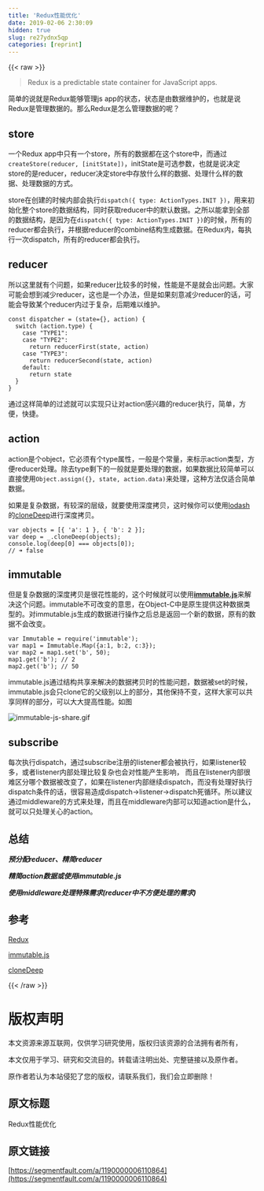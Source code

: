 ```yaml
---
title: 'Redux性能优化' 
date: 2019-02-06 2:30:09
hidden: true
slug: re27ydnx5qp
categories: [reprint]
---
```


{{< raw >}}

                    
<blockquote><p>Redux is a predictable state container for JavaScript apps.</p></blockquote>
<p>简单的说就是Redux能够管理js app的状态，状态是由数据维护的，也就是说Redux是管理数据的。那么Redux是怎么管理数据的呢？</p>
<h2 id="articleHeader0">store</h2>
<p>一个Redux app中只有一个store，所有的数据都在这个store中，而通过<code>createStore(reducer, [initState])</code>，initState是可选参数，也就是说决定store的是reducer，reducer决定store中存放什么样的数据、处理什么样的数据、处理数据的方式。</p>
<p>store在创建的时候内部会执行<code>dispatch({ type: ActionTypes.INIT })</code>，用来初始化整个store的数据结构，同时获取reducer中的默认数据。之所以能拿到全部的数据结构，是因为在<code>dispatch({ type: ActionTypes.INIT })</code>的时候，所有的reducer都会执行，并根据reducer的combine结构生成数据。在Redux内，每执行一次dispatch，所有的reducer都会执行。</p>
<h2 id="articleHeader1">reducer</h2>
<p>所以这里就有个问题，如果reducer比较多的时候，性能是不是就会出问题。大家可能会想到减少reducer，这也是一个办法，但是如果刻意减少reducer的话，可能会导致某个reducer内过于复杂，后期难以维护。</p>
<div class="widget-codetool" style="display:none;">
      <div class="widget-codetool--inner">
      <span class="selectCode code-tool" data-toggle="tooltip" data-placement="top" title="" data-original-title="全选"></span>
      <span type="button" class="copyCode code-tool" data-toggle="tooltip" data-placement="top" data-clipboard-text="const dispatcher = (state={}, action) {
  switch (action.type) {
    case &quot;TYPE1&quot;: 
    case &quot;TYPE2&quot;:
      return reducerFirst(state, action)
    case &quot;TYPE3&quot;:
      return reducerSecond(state, action)
    default:
      return state
  }
}
" title="" data-original-title="复制"></span>
      <span type="button" class="saveToNote code-tool" data-toggle="tooltip" data-placement="top" title="" data-original-title="放进笔记"></span>
      </div>
      </div><pre class="hljs pf"><code>const dispatcher = (<span class="hljs-keyword">state</span>={}, action) {
  switch (action.type) {
    case <span class="hljs-string">"TYPE1"</span>: 
    case <span class="hljs-string">"TYPE2"</span>:
      return reducerFirst(<span class="hljs-keyword">state</span>, action)
    case <span class="hljs-string">"TYPE3"</span>:
      return reducerSecond(<span class="hljs-keyword">state</span>, action)
    <span class="hljs-keyword">default</span>:
      return <span class="hljs-keyword">state</span>
  }
}
</code></pre>
<p>通过这样简单的过滤就可以实现只让对action感兴趣的reducer执行，简单，方便，快捷。</p>
<h2 id="articleHeader2">action</h2>
<p>action是个object，它必须有个type属性，一般是个常量，来标示action类型，方便reducer处理。除去type剩下的一般就是要处理的数据，如果数据比较简单可以直接使用<code>Object.assign({}, state, action.data)</code>来处理，这种方法仅适合简单数据。</p>
<p>如果是复杂数据，有较深的层级，就要使用深度拷贝，这时候你可以使用<a href="https://lodash.com/" rel="nofollow noreferrer" target="_blank">lodash</a>的<a href="https://lodash.com/docs#cloneDeep" rel="nofollow noreferrer" target="_blank">cloneDeep</a>进行深度拷贝。</p>
<div class="widget-codetool" style="display:none;">
      <div class="widget-codetool--inner">
      <span class="selectCode code-tool" data-toggle="tooltip" data-placement="top" title="" data-original-title="全选"></span>
      <span type="button" class="copyCode code-tool" data-toggle="tooltip" data-placement="top" data-clipboard-text="var objects = [{ 'a': 1 }, { 'b': 2 }];
var deep = _.cloneDeep(objects);
console.log(deep[0] === objects[0]);
// ➜ false
" title="" data-original-title="复制"></span>
      <span type="button" class="saveToNote code-tool" data-toggle="tooltip" data-placement="top" title="" data-original-title="放进笔记"></span>
      </div>
      </div><pre class="hljs haxe"><code><span class="hljs-keyword">var</span> objects = [{ <span class="hljs-string">'a'</span>: <span class="hljs-type">1 </span>}, { <span class="hljs-string">'b'</span>: <span class="hljs-type">2 </span>}];
<span class="hljs-keyword">var</span> deep = <span class="hljs-literal">_</span>.cloneDeep(objects);
console.log(deep[<span class="hljs-number">0</span>] === objects[<span class="hljs-number">0</span>]);
<span class="hljs-comment">// ➜ false</span>
</code></pre>
<h2 id="articleHeader3">immutable</h2>
<p>但是复杂数据的深度拷贝是很花性能的，这个时候就可以使用<strong><a href="https://facebook.github.io/immutable-js/" rel="nofollow noreferrer" target="_blank">immutable.js</a></strong>来解决这个问题。immutable不可改变的意思，在Object-C中是原生提供这种数据类型的。对immutable.js生成的数据进行操作之后总是返回一个新的数据，原有的数据不会改变。</p>
<div class="widget-codetool" style="display:none;">
      <div class="widget-codetool--inner">
      <span class="selectCode code-tool" data-toggle="tooltip" data-placement="top" title="" data-original-title="全选"></span>
      <span type="button" class="copyCode code-tool" data-toggle="tooltip" data-placement="top" data-clipboard-text="var Immutable = require('immutable');
var map1 = Immutable.Map({a:1, b:2, c:3});
var map2 = map1.set('b', 50);
map1.get('b'); // 2
map2.get('b'); // 50
" title="" data-original-title="复制"></span>
      <span type="button" class="saveToNote code-tool" data-toggle="tooltip" data-placement="top" title="" data-original-title="放进笔记"></span>
      </div>
      </div><pre class="hljs dart"><code><span class="hljs-keyword">var</span> Immutable = require(<span class="hljs-string">'immutable'</span>);
<span class="hljs-keyword">var</span> map1 = Immutable.<span class="hljs-built_in">Map</span>({a:<span class="hljs-number">1</span>, b:<span class="hljs-number">2</span>, c:<span class="hljs-number">3</span>});
<span class="hljs-keyword">var</span> map2 = map1.<span class="hljs-keyword">set</span>(<span class="hljs-string">'b'</span>, <span class="hljs-number">50</span>);
map1.<span class="hljs-keyword">get</span>(<span class="hljs-string">'b'</span>); <span class="hljs-comment">// 2</span>
map2.<span class="hljs-keyword">get</span>(<span class="hljs-string">'b'</span>); <span class="hljs-comment">// 50</span>
</code></pre>
<p>immutable.js通过结构共享来解决的数据拷贝时的性能问题，数据被set的时候，immutable.js会只clone它的父级别以上的部分，其他保持不变，这样大家可以共享同样的部分，可以大大提高性能。如图</p>
<p><span class="img-wrap"><img data-src="/img/remote/1460000006770743" src="https://static.alili.tech/img/remote/1460000006770743" alt="immutable-js-share.gif" title="immutable-js-share.gif" style="cursor: pointer;"></span></p>
<h2 id="articleHeader4">subscribe</h2>
<p>每次执行dispatch，通过subscribe注册的listener都会被执行，如果listener较多，或者listener内部处理比较复杂也会对性能产生影响， 而且在listener内部很难区分哪个数据被改变了，如果在listener内部继续dispatch，而没有处理好执行dispatch条件的话，很容易造成dispatch-&gt;listener-&gt;dispatch死循环。所以建议通过middleware的方式来处理，而且在middleware内部可以知道action是什么，就可以只处理关心的action。</p>
<h2 id="articleHeader5">总结</h2>
<p><strong><em>预分配reducer、精简reducer</em></strong></p>
<p><strong><em>精简action数据或使用immutable.js</em></strong></p>
<p><strong><em>使用middleware处理特殊需求(reducer中不方便处理的需求)</em></strong></p>
<h2 id="articleHeader6">参考</h2>
<p><a href="http://redux.js.org/" rel="nofollow noreferrer" target="_blank">Redux</a></p>
<p><a href="https://facebook.github.io/immutable-js/" rel="nofollow noreferrer" target="_blank">immutable.js</a></p>
<p><a href="https://lodash.com/docs#cloneDeep" rel="nofollow noreferrer" target="_blank">cloneDeep</a></p>

                
{{< /raw >}}

# 版权声明
本文资源来源互联网，仅供学习研究使用，版权归该资源的合法拥有者所有，

本文仅用于学习、研究和交流目的。转载请注明出处、完整链接以及原作者。

原作者若认为本站侵犯了您的版权，请联系我们，我们会立即删除！

## 原文标题
Redux性能优化

## 原文链接
[https://segmentfault.com/a/1190000006110864](https://segmentfault.com/a/1190000006110864)

